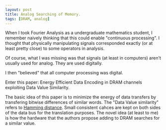 ```yaml
---
layout: post
title: Analog Searching of Memory.
tags: [DRAM, analog] 
---
```


When I took Fourier Analysis as a undergraduate mathematics student, I remember
naively thinking that this could enable "continuous processing". I thought
that physically manipulating signals corresponded exactly (or at least pretty
close) to some operators in analysis.

Of course, what I was missing was that signals (at least in computers) aren't
usually used for analog. They are used digitally.

I then "believed" that all computer processing was digital.

Enter this paper: Energy Efficient Data Encoding in DRAM channels exploiting Data Value Similarity.

The basic idea of this paper is to minimize the energy of data transfers by transfering bitwise differences of
similar words. The "Data Value similarity" refers to [Hamming
distance](https://en.wikipedia.org/wiki/Hamming_distance). 
Small consistent cahces are kept on both sides of the data bus for the translation purposes. The novel idea (at
least to me) is how the hardware that the authors propose adding to DRAM
searches for a similar value.
